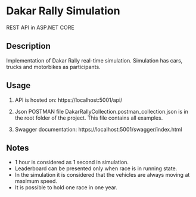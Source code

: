 # Dakar Rally Simulation

REST API in ASP.NET CORE

## Description

Implementation of Dakar Rally real-time simulation. Simulation has cars, trucks and motorbikes as participants.

## Usage

1. API is hosted on: https://localhost:5001/api/

2. Json POSTMAN file DakarRallyCollection.postman_collection.json is in the root folder of the project. This file contains all examples.

3. Swagger documentation: https://localhost:5001/swagger/index.html

## Notes

* 1 hour is considered as 1 second in simulation.
* Leaderboard can be presented only when race is in running state.
* In the simulation it is considered that the vehicles are always moving at maximum speed.
* It is possible to hold one race in one year.
